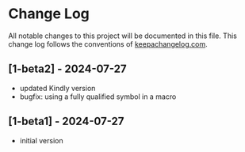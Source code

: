 # Change Log
All notable changes to this project will be documented in this file. This change log follows the conventions of [keepachangelog.com](http://keepachangelog.com/).

## [1-beta2] - 2024-07-27
- updated Kindly version
- bugfix: using a fully qualified symbol in a macro

## [1-beta1] - 2024-07-27
- initial version
